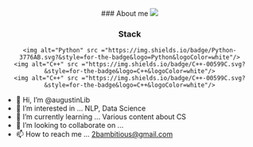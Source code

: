 <div align = "center">
  ### About me
    <a href="mailto:2bambitious@gmail.com" target="_blank">
      <img src="https://img.shields.io/badge/Gmail-EA4335.svg?style=flat-square&logo=Gmail&logoColor=white"/>
    </a>
  
  
  
  ### Stack
    <img alt="Python" src ="https://img.shields.io/badge/Python-3776AB.svg?&style=for-the-badge&logo=Python&logoColor=white"/>
    <img alt="C++" src ="https://img.shields.io/badge/C++-00599C.svg?&style=for-the-badge&logo=C++&logoColor=white"/>
    <img alt="C++" src ="https://img.shields.io/badge/C++-00599C.svg?&style=for-the-badge&logo=C++&logoColor=white"/>
</div>






- 👋 Hi, I’m @augustinLib
- 👀 I’m interested in ... NLP, Data Science
- 🌱 I’m currently learning ... Various content about CS
- 💞️ I’m looking to collaborate on ...
- 📫 How to reach me ... 2bambitious@gmail.com

<!---
augustinLib/augustinLib is a ✨ special ✨ repository because its `README.md` (this file) appears on your GitHub profile.
You can click the Preview link to take a look at your changes.
--->
